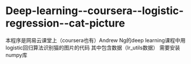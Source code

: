 # Deep-learning--coursera--logistic-regression--cat-picture
本程序是网易云课堂上（coursera也有）Andrew Ng的deep learning课程中用logistic回归算法识别猫的图片的代码
其中包含数据（lr_utils数据）
需要安装numpy库
